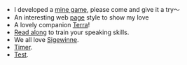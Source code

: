 


- I developed a [mine game](/Projects/mine.html), please come and give it a try～
- An interesting web [page](/Projects/mylove.html) style to show my love
- A lovely companion [Terra](/Projects/terra.html)!
- [Read along](/Projects/reader.html) to train your speaking skills.
- We all love [Sigewinne](/Projects/Sigewinne.html).
- [Timer](/Projects/tomato.html).
- [Test](/Projects/test.html).
